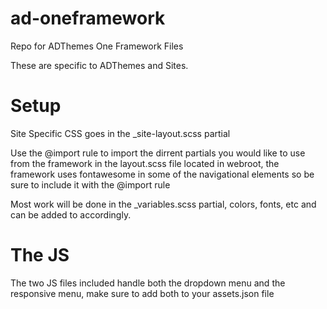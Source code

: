 # ad-oneframework
Repo for ADThemes One Framework Files

These are specific to ADThemes and Sites. 

# Setup
Site Specific CSS goes in the _site-layout.scss partial

Use the @import rule to import the dirrent partials you would like to use from the framework in the layout.scss file located in webroot, the framework uses fontawesome in some of the navigational elements so be sure to include it with the @import rule

Most work will be done in the _variables.scss partial, colors, fonts, etc and can be added to accordingly.

# The JS
The two JS files included handle both the dropdown menu and the responsive menu, make sure to add both to your assets.json file 
